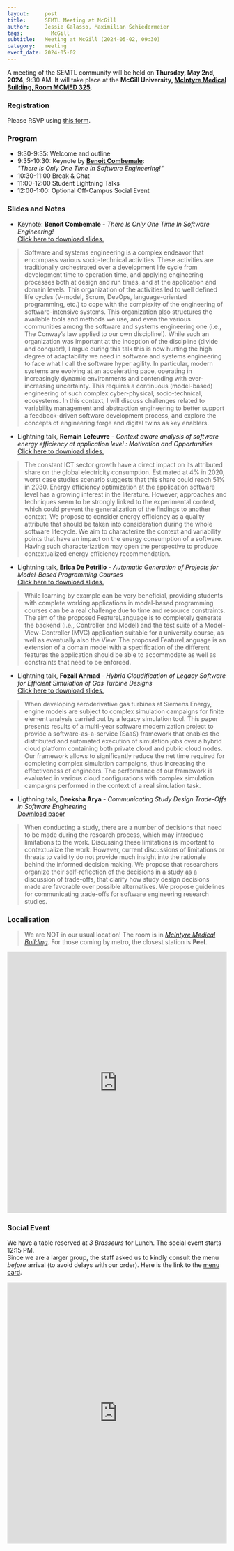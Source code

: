```yaml
---
layout:     post
title:      SEMTL Meeting at McGill
author:     Jessie Galasso, Maximilian Schiedermeier
tags: 		  McGill
subtitle:  	Meeting at McGill (2024-05-02, 09:30)
category:   meeting
event_date: 2024-05-02
---
```


A meeting of the SEMTL community will be held on **Thursday, May 2nd, 2024**, 9:30 AM. It will take place at the **McGill University, [McIntyre Medical Building, Room MCMED 325](https://maps.mcgill.ca/?id=McIntyre)**.

### Registration

Please RSVP using [this form](https://docs.google.com/spreadsheets/d/1fG5uRQbvPufsGLUAnelnuzTSneUVe6L1RDAD7ZTWeIE/edit#gid=1489292499).

### Program

 * 9:30-9:35: Welcome and outline
 * 9:35-10:30: Keynote by [**Benoit Combemale**](https://people.irisa.fr/Benoit.Combemale/):  
*"There Is Only One Time In Software Engineering!"*
 * 10:30-11:00 Break & Chat
 * 11:00-12:00 Student Lightning Talks
 * 12:00-1:00: Optional Off-Campus Social Event

### Slides and Notes

 * Keynote: **Benoit Combemale** - *There Is Only One Time In Software Engineering!*  
[Click here to download slides.](https://www.cs.mcgill.ca/~mschie3/semtl2024/benoit.pdf)  
 > Software and systems engineering is a complex endeavor that encompass various socio-technical activities. These activities are traditionally orchestrated over a development life cycle from development time to operation time, and applying engineering processes both at design and run times, and at the application and domain levels. This organization of the activities led to well defined life cycles (V-model, Scrum, DevOps, language-oriented programming, etc.) to cope with the complexity of the engineering of software-intensive systems. This organization also structures the available tools and methods we use, and even the various communities among the software and systems engineering one (i.e., The Conway’s law applied to our own discipline!).   While such an organization was important at the inception of the discipline (divide and conquer!), I argue during this talk this is now hurting the high degree of adaptability we need in software and systems engineering to face what I call the software hyper agility. In particular, modern systems are evolving at an accelerating pace, operating in increasingly dynamic environments and contending with ever-increasing uncertainty. This requires a continuous (model-based) engineering of such complex cyber-physical, socio-technical, ecosystems. In this context, I will discuss challenges related to variability management and abstraction engineering to better support a feedback-driven software development process, and explore the concepts of engineering forge and digital twins as key enablers.
 * Lightning talk, **Remain Lefeuvre** - *Context aware analysis of software energy efficiency at application level : Motivation and Opportunities*  
[Click here to download slides.](https://www.cs.mcgill.ca/~mschie3/semtl2024/romain.pdf)  
 > The constant ICT sector growth have a direct impact on its attributed share on the global electricity consumption. Estimated at 4% in 2020, worst case studies scenario suggests that this share could  reach 51% in 2030.
Energy efficiency optimization at the application software level has a growing interest in the literature. However, approaches and techniques seem to be strongly linked to the experimental context, which could prevent the generalization of the findings to another context. We propose to consider energy efficiency as a quality attribute that should be taken into consideration during the whole software lifecycle.
We aim to characterize the context and variability points that have an impact on the energy consumption of a software. Having such characterization may open the perspective to produce contextualized energy efficiency recommendation.
 * Lightning talk, **Erica De Petrillo** - *Automatic Generation of Projects for Model-Based Programming Courses*  
[Click here to download slides.](https://www.cs.mcgill.ca/~mschie3/semtl2024/erica.pdf)  
 > While learning by example can be very beneficial, providing students with complete working applications in model-based programming courses can be a real challenge due to time and resource constraints. The aim of the proposed FeatureLanguage is to completely generate the backend (i.e., Controller and Model) and the test suite of a Model-View-Controller (MVC) application suitable for a university course, as well as eventually also the View. The proposed FeatureLanguage is an extension of a domain model with a specification of the different features the application should be able to accommodate as well as constraints that need to be enforced.
 * Lightning talk, **Fozail Ahmad** - *Hybrid Cloudification of Legacy Software for Efficient Simulation of Gas Turbine Designs*  
[Click here to download slides.](https://www.cs.mcgill.ca/~mschie3/semtl2024/fozail.pdf)  
 > When developing aeroderivative gas turbines at Siemens Energy, engine models are subject to complex simulation campaigns for finite element analysis carried out by a legacy simulation tool. This paper presents results of a multi-year software modernization project to provide a software-as-a-service (SaaS) framework that enables the distributed and automated execution of simulation jobs over a hybrid cloud platform containing both private cloud and public cloud nodes. Our framework allows to significantly reduce the net time required for completing complex simulation campaigns, thus increasing the effectiveness of engineers. The performance of our framework is evaluated in various cloud configurations with complex simulation campaigns performed in the context of a real simulation task.
 * Ligthning talk, **Deeksha Arya** - *Communicating Study Design Trade-Offs in Software Engineering*  
[Download paper](https://dl.acm.org/doi/10.1145/3649598)  
 > When conducting a study, there are a number of decisions that need to be made during the research process, which may introduce limitations to the work. Discussing these limitations is important to contextualize the work. However, current discussions of limitations or threats to validity do not provide much insight into the rationale behind the informed decision making. We propose that researchers organize their self-reflection of the decisions in a study as a discussion of trade-offs, that clarify how study design decisions made are favorable over possible alternatives. We propose guidelines for communicating trade-offs for software engineering research studies.

### Localisation

 > We are NOT in our usual location! The room is in [*McIntyre Medical Building*](https://maps.mcgill.ca/?id=McIntyre). For those coming by metro, the closest station is **Peel**.

<div style="width: 100%"><iframe width="100%" height="600" frameborder="0" scrolling="no" marginheight="0" marginwidth="0" src="https://maps.google.com/maps?width=100%25&amp;height=600&amp;hl=en&amp;q=mcintyre%20medical%20science%20building+(SE@MTL,%20McGill)&amp;t=&amp;z=15&amp;ie=UTF8&amp;iwloc=B&amp;output=embed"><a href="https://www.gps.ie/">gps vehicle tracker</a></iframe></div>

### Social Event

We have a table reserved at *3 Brasseurs* for Lunch. The social event starts 12:15 PM.  
Since we are a larger group, the staff asked us to kindly consult the menu *before* arrival (to avoid delays with our order). Here is the link to the [menu card](https://www.les3brasseurs.ca/en/menu/).

<div style="width: 100%"><iframe width="100%" height="600" frameborder="0" scrolling="no" marginheight="0" marginwidth="0" src="https://maps.google.com/maps?width=100%25&amp;height=600&amp;hl=en&amp;q=trois%20brasseurs%20mcgill%20st%20catherine%20montreal+(3%20Brasseurs)&amp;t=&amp;z=16&amp;ie=UTF8&amp;iwloc=B&amp;output=embed"><a href="https://www.gps.ie/">gps systems</a></iframe></div>
